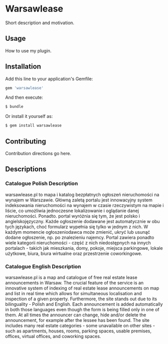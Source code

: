 # Warsawlease
Short description and motivation.

## Usage
How to use my plugin.

## Installation
Add this line to your application's Gemfile:

```ruby
gem 'warsawlease'
```

And then execute:
```bash
$ bundle
```

Or install it yourself as:
```bash
$ gem install warsawlease
```

## Contributing
Contribution directions go here.

## Descriptions

### Catalogue Polish Description
warsawlease.pl to mapa i katalog bezpłatnych ogłoszeń nieruchomości na wynajem w Warszawie. Główną zaletą portalu jest innowacyjny system indeksowania nieruchomości na wynajem w czasie rzeczywistym na mapie i liście, co umożliwia jednoczesne lokalizowanie i oglądanie danej nieruchomości. Ponadto. portal wyróżnia się tym, że jest polsko i angielskojęzyczny. Każde ogłoszenie dodawane jest automatycznie w obu tych językach, choć formularz wypełnia się tylko w jednym z nich. W każdym momencie ogłoszeniodawca może zmienić, ukryć lub usunąć dodane ogłoszenie, np. po znalezieniu najemcy. Portal zawiera ponadto wiele kategorii nieruchomości - część z nich niedostępnych na innych portalach - takich jak mieszkania, domy, pokoje, miejsca parkingowe, lokale użytkowe, biura, biura wirtualne oraz przestrzenie coworkingowe.

### Catalogue English Description
warsawlease.pl is a map and catalogue of free real estate lease announcements in Warsaw. The crucial feature of the service is an innovative system of indexing of real estate lease announcements on map and list in real time which allows for simultaneous localisation and inspection of a given property. Furthermore, the site stands out due to its bilinguality - Polish and English. Each announcement is added automatically in both those languages even though the form is being filled only in one of them. At all times the announcer can change, hide and/or delete the announcement, for example after the lessee has been found. The site includes many real estate categories - some unavailable on other sites - such as apartments, houses, rooms, parking spaces, usable premises, offices, virtual offices, and coworking spaces.
